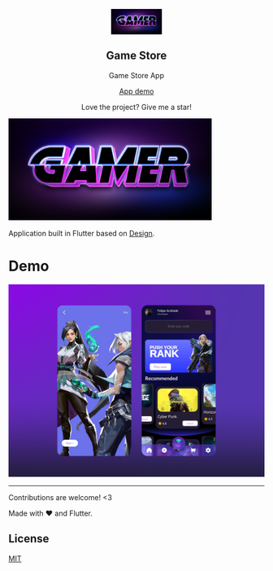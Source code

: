 
<p align="center">
 <img width="100" src="https://raw.githubusercontent.com/develogo/game_store/main/assets/logo.png" align="center" alt="GitHub Readme Stats" />
 <h2 align="center">Game Store</h2>
 <p align="center">Game Store App


  <p align="center">
    <a href="#demo">App demo</a>
  </p>  
</p>
<p align="center">Love the project? Give me a star!


<p>
<img src="https://raw.githubusercontent.com/develogo/game_store/main/assets/logo.png" alt="Logo" width="400" />
</a>

Application built in Flutter based on [Design](https://dribbble.com/shots/17778901-Game-Store-App/attachments/12946824?mode=media).<br />
</p>


# Demo


<img src="https://raw.githubusercontent.com/develogo/game_store/main/assets/screens/demo.png" width="800"/> 



---
Contributions are welcome! <3

Made with :heart: and Flutter.

## License
[MIT](https://choosealicense.com/licenses/mit/)